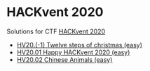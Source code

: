 # HACKvent 2020

Solutions for CTF [HACKvent 2020](https://competition.hacking-lab.com/events/1) 

- [ HV20.(-1) Twelve steps of christmas (easy)](day00/README.md)
- [ HV20.01 Happy HACKvent 2020 (easy)](day01/README.md)
- [ HV20.02 Chinese Animals (easy)](day02/README.md)
